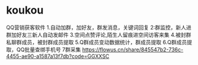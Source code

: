 # koukou
QQ营销获客软件 1.自动加群，加好友，群发消息，关键词回复 2:群监控，新人进群加好友三新人自动发邮件 3.空间点赞评论,陌生人留痕进空间访客来集 4.被封群私聊群成员，被封群成员提取 5.Q群成员变动数据统计，群成员提取 6.Q群成员提取，QQ批量查绑手机号 7群采集 https://flowus.cn/share/845547b2-736c-4455-ae90-a1587a13f7db?code=GGXXSC

